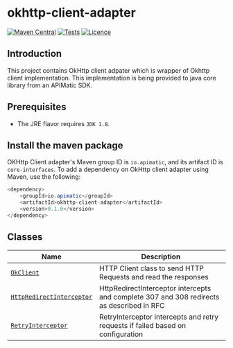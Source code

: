 # okhttp-client-adapter

[![Maven Central][maven-badge]][maven-url]
[![Tests][test-badge]][test-url]
[![Licence][license-badge]][license-url]
## Introduction
This project contains OkHttp client adpater which is wrapper of Okhttp client implementation. This implementation is being provided to java core library from an APIMatic SDK.

## Prerequisites
* The JRE flavor requires `JDK 1.8`.
## Install the maven package
OKHttp Client adapter's Maven group ID is `io.apimatic`, and its artifact ID is `core-interfaces`.
To add a dependency on OkHttp client adapter using Maven, use the following:
```java
<dependency>
    <groupId>io.apimatic</groupId>
    <artifactId>okhttp-client-adapter</artifactId>
    <version>0.1.0</version>
</dependency>
```

## Classes
| Name                                                                    | Description                                                        |
|-------------------------------------------------------------------------|--------------------------------------------------------------------|
| [`OkClient`](./src/main/java/io/apimatic/okhttpclient/adapter/OkClient.java)                     | HTTP Client class to send HTTP Requests and read the responses |
| [`HttpRedirectInterceptor`](./src/main/java/io/apimatic/okhttpclient/adapter/interceptors/HttpRedirectInterceptor.java)            | HttpRedirectInterceptor intercepts and complete 307 and 308 redirects as described in RFC                        |
| [`RetryInterceptor`](./src/main/java/io/apimatic/okhttpclient/adapter/interceptors/RetryInterceptor.java)             | RetryInterceptor intercepts and retry requests if failed based on configuration                |


[license-badge]: https://img.shields.io/badge/licence-APIMATIC-blue
[license-url]: LICENSE
[maven-badge]: https://img.shields.io/maven-central/v/io.apimatic/okhttp-client-adapter?color=green
[maven-url]: https://central.sonatype.dev/artifact/io.apimatic/okhttp-client-adapter/0.1.0
[test-badge]: https://github.com/apimatic/okhttp-client-adapter/actions/workflows/build-and-test.yml/badge.svg
[test-url]: https://github.com/apimatic/okhttp-client-adapter/actions/workflows/build-and-test.yml
